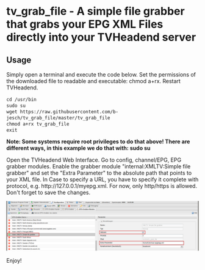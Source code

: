 <h1>tv_grab_file - A simple file grabber that grabs your EPG XML Files directly into your TVHeadend server</h1>
<h2>Usage</h2>
Simply open a terminal and execute the code below. Set the permissions of the downloaded file to readable and executable: chmod a+rx. Restart TVHeadend.

    cd /usr/bin
    sudo su
    wget https://raw.githubusercontent.com/b-jesch/tv_grab_file/master/tv_grab_file
    chmod a+rx tv_grab_file
    exit

<b>Note: Some systems require root privileges to do that above! There are different ways, in this example we do that with: sudo su</b>
<p>
Open the TVHeadend Web Interface. Go to config, channel/EPG, EPG grabber modules. Enable the grabber module "internal:XMLTV:Simple file grabber" and set the "Extra Parameter" to the absolute path that points to your XML file.
In Case to specify a URL, you have to specify it complete with protocol, e.g. http://127.0.0.1/myepg.xml. For now, only http/https is allowed. Don't forget to save the changes.

![TVHeadend Screenshot](images/screenshot.png)

Enjoy!
